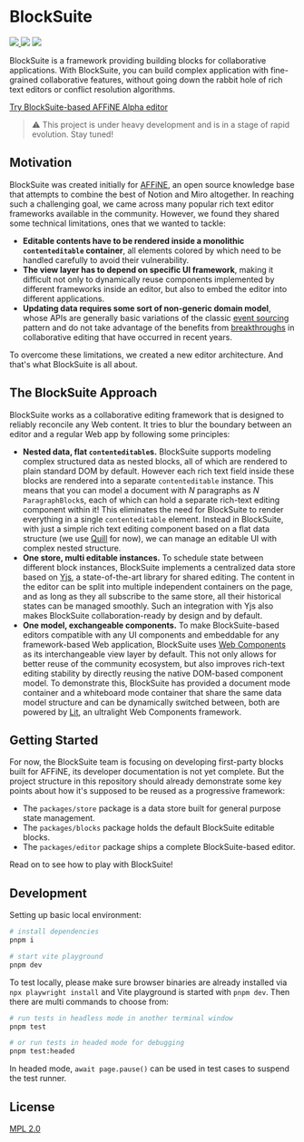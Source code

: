 # BlockSuite

<a href="./packages/store/package.json">
  <img src="https://img.shields.io/npm/v/@blocksuite/store.svg?maxAge=300&color=6880ff"/>
</a>
<a href="https://join.slack.com/t/blocksuitedev/shared_invite/zt-1h0zz3b8z-nFpWSu6a6~yId7PxiMcBHA"><img src="https://img.shields.io/badge/-Slack-grey?logo=slack"></a>
<a href="https://twitter.com/BlockSuiteDev"><img src="https://img.shields.io/badge/-Twitter-grey?logo=twitter"></a>

BlockSuite is a framework providing building blocks for collaborative applications. With BlockSuite, you can build complex application with fine-grained collaborative features, without going down the rabbit hole of rich text editors or conflict resolution algorithms.

[Try BlockSuite-based AFFiNE Alpha editor](https://pathfinder.affine.pro/)

> ⚠️ This project is under heavy development and is in a stage of rapid evolution. Stay tuned!

## Motivation

BlockSuite was created initially for [AFFiNE](https://github.com/toeverything/AFFiNE), an open source knowledge base that attempts to combine the best of Notion and Miro altogether. In reaching such a challenging goal, we came across many popular rich text editor frameworks available in the community. However, we found they shared some technical limitations, ones that we wanted to tackle:

- **Editable contents have to be rendered inside a monolithic `contenteditable` container**, all elements colored by which need to be handled carefully to avoid their vulnerability.
- **The view layer has to depend on specific UI framework**, making it difficult not only to dynamically reuse components implemented by different frameworks inside an editor, but also to embed the editor into different applications.
- **Updating data requires some sort of non-generic domain model**, whose APIs are generally basic variations of the classic [event sourcing](https://martinfowler.com/eaaDev/EventSourcing.html) pattern and do not take advantage of the benefits from [breakthroughs](https://josephg.com/blog/crdts-go-brrr/) in collaborative editing that have occurred in recent years.

To overcome these limitations, we created a new editor architecture. And that's what BlockSuite is all about.

## The BlockSuite Approach

BlockSuite works as a collaborative editing framework that is designed to reliably reconcile any Web content. It tries to blur the boundary between an editor and a regular Web app by following some principles:

- **Nested data, flat `contenteditable`s.** BlockSuite supports modeling complex structured data as nested blocks, all of which are rendered to plain standard DOM by default. However each rich text field inside these blocks are rendered into a separate `contenteditable` instance. This means that you can model a document with _N_ paragraphs as _N_ `ParagraphBlock`s, each of which can hold a separate rich-text editing component within it! This eliminates the need for BlockSuite to render everything in a single `contenteditable` element. Instead in BlockSuite, with just a simple rich text editing component based on a flat data structure (we use [Quill](https://quilljs.com/) for now), we can manage an editable UI with complex nested structure.
- **One store, multi editable instances.** To schedule state between different block instances, BlockSuite implements a centralized data store based on [Yjs](https://github.com/yjs/yjs), a state-of-the-art library for shared editing. The content in the editor can be split into multiple independent containers on the page, and as long as they all subscribe to the same store, all their historical states can be managed smoothly. Such an integration with Yjs also makes BlockSuite collaboration-ready by design and by default.
- **One model, exchangeable components.** To make BlockSuite-based editors compatible with any UI components and embeddable for any framework-based Web application, BlockSuite uses [Web Components](https://developer.mozilla.org/en-US/docs/Web/Web_Components) as its interchangeable view layer by default. This not only allows for better reuse of the community ecosystem, but also improves rich-text editing stability by directly reusing the native DOM-based component model. To demonstrate this, BlockSuite has provided a document mode container and a whiteboard mode container that share the same data model structure and can be dynamically switched between, both are powered by [Lit](https://lit.dev/), an ultralight Web Components framework.

## Getting Started

For now, the BlockSuite team is focusing on developing first-party blocks built for AFFiNE, its developer documentation is not yet complete. But the project structure in this repository should already demonstrate some key points about how it's supposed to be reused as a progressive framework:

- The `packages/store` package is a data store built for general purpose state management.
- The `packages/blocks` package holds the default BlockSuite editable blocks.
- The `packages/editor` package ships a complete BlockSuite-based editor.

Read on to see how to play with BlockSuite!

## Development

Setting up basic local environment:

```bash
# install dependencies
pnpm i

# start vite playground
pnpm dev
```

To test locally, please make sure browser binaries are already installed via `npx playwright install` and Vite playground is started with `pnpm dev`. Then there are multi commands to choose from:

```bash
# run tests in headless mode in another terminal window
pnpm test

# or run tests in headed mode for debugging
pnpm test:headed
```

In headed mode, `await page.pause()` can be used in test cases to suspend the test runner.

## License

[MPL 2.0](./LICENSE)
